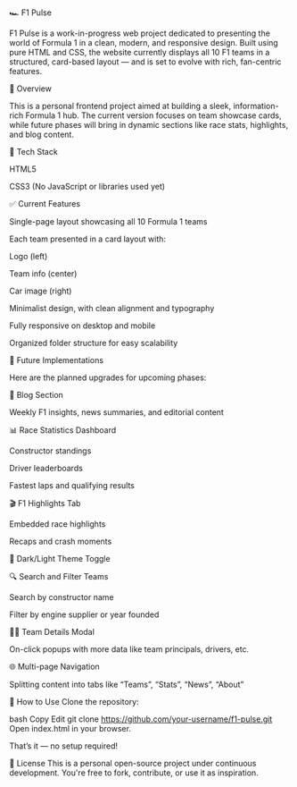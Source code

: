 🏎️ F1 Pulse


F1 Pulse is a work-in-progress web project dedicated to presenting the world of Formula 1 in a clean, modern, and responsive design. Built using pure HTML and CSS, the website currently displays all 10 F1 teams in a structured, card-based layout — and is set to evolve with rich, fan-centric features.

🌟 Overview

This is a personal frontend project aimed at building a sleek, information-rich Formula 1 hub. The current version focuses on team showcase cards, while future phases will bring in dynamic sections like race stats, highlights, and blog content.

🔧 Tech Stack

HTML5

CSS3
(No JavaScript or libraries used yet)


✅ Current Features

Single-page layout showcasing all 10 Formula 1 teams

Each team presented in a card layout with:

Logo (left)

Team info (center)

Car image (right)

Minimalist design, with clean alignment and typography

Fully responsive on desktop and mobile

Organized folder structure for easy scalability

🚧 Future Implementations

Here are the planned upgrades for upcoming phases:

📰 Blog Section

Weekly F1 insights, news summaries, and editorial content

📊 Race Statistics Dashboard

Constructor standings

Driver leaderboards

Fastest laps and qualifying results

🎬 F1 Highlights Tab

Embedded race highlights

Recaps and crash moments

🎨 Dark/Light Theme Toggle

🔍 Search and Filter Teams

Search by constructor name

Filter by engine supplier or year founded

🧑‍💻 Team Details Modal

On-click popups with more data like team principals, drivers, etc.

🌐 Multi-page Navigation

Splitting content into tabs like “Teams”, “Stats”, “News”, “About”

🚀 How to Use
Clone the repository:

bash
Copy
Edit
git clone https://github.com/your-username/f1-pulse.git
Open index.html in your browser.

That’s it — no setup required!


📄 License
This is a personal open-source project under continuous development. You're free to fork, contribute, or use it as inspiration.
